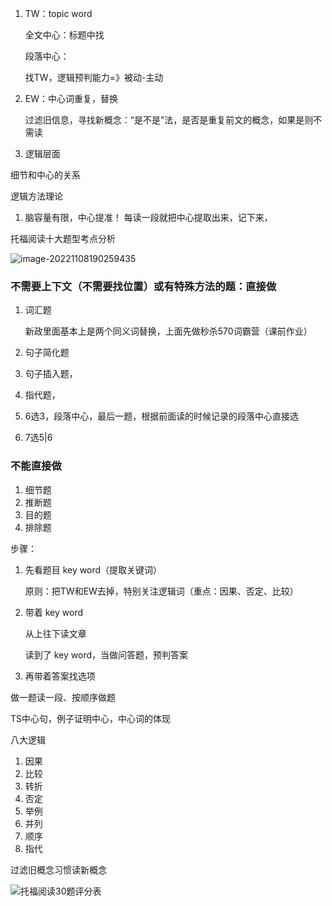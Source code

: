 

1. TW：topic word
  
    全文中心：标题中找
    
    段落中心：
    
    找TW，逻辑预判能力=》被动-主动
    
2. EW：中心词重复，替换
	
	过滤旧信息，寻找新概念：“是不是”法，是否是重复前文的概念，如果是则不需读
	
3. 逻辑层面



细节和中心的关系



逻辑方法理论

1. 脑容量有限，中心提准！
   每读一段就把中心提取出来，记下来，



托福阅读十大题型考点分析

![image-20221108190259435](https://xingqiu-tuchuang-1256524210.cos.ap-shanghai.myqcloud.com/3978/image-20221108190259435.png)

### 不需要上下文（不需要找位置）或有特殊方法的题：直接做

1. 词汇题

   新政里面基本上是两个同义词替换，上面先做秒杀570词霸营（课前作业）

2. 句子简化题

3. 句子插入题，

4. 指代题，

5. 6选3，段落中心，最后一题，根据前面读的时候记录的段落中心直接选

6. 7选5|6



### 不能直接做

1. 细节题
2. 推断题
3. 目的题
4. 排除题

步骤：

1. 先看题目 key word（提取关键词）

   原则：把TW和EW去掉，特别关注逻辑词（重点：因果、否定、比较）

2. 带着 key word

   从上往下读文章

   读到了 key word，当做问答题，预判答案

3. 再带着答案找选项



做一题读一段、按顺序做题

TS中心句，例子证明中心，中心词的体现



八大逻辑

1. 因果
2. 比较
3. 转折
4. 否定
5. 举例
6. 并列
7. 顺序
8. 指代



过滤旧概念习惯读新概念

![托福阅读30题评分表](https://xingqiu-tuchuang-1256524210.cos.ap-shanghai.myqcloud.com/3978/80201646808311.png)



